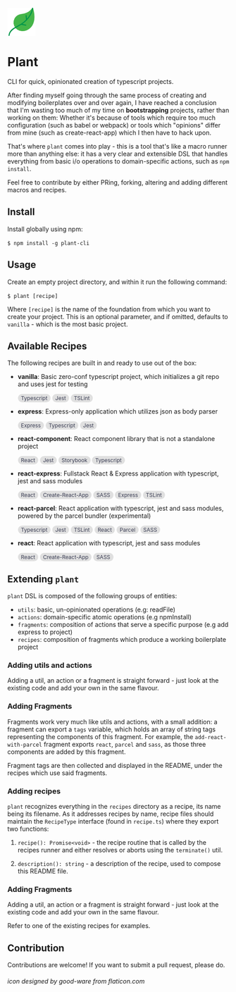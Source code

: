 ![logo](leaf.png)
# Plant
CLI for quick, opinionated creation of typescript projects.

After finding myself going through the same process of creating and modifying boilerplates over and over again, I have
reached a conclusion that I'm wasting too much of my time on **bootstrapping** projects, rather than working on them:
Whether it's because of tools which require too much configuration (such as babel or webpack) or tools which "opinions"
differ from mine (such as create-react-app) which I then have to hack upon.

That's where `plant` comes into play - this is a tool that's like a macro runner more than anything else: it has a very
clear and extensible DSL that handles everything from basic i/o operations to domain-specific actions, such as `npm install`.

Feel free to contribute by either PRing, forking, altering and adding different macros and recipes.

## Install
Install globally using npm:

`$ npm install -g plant-cli`

## Usage
Create an empty project directory, and within it run the following command:

`$ plant [recipe]`

Where `[recipe]` is the name of the foundation from which you want to create your project. This is an
optional parameter, and if omitted, defaults to `vanilla` - which is the most basic project.

## Available Recipes
The following recipes are built in and ready to use out of the box:

- **vanilla**: Basic zero-conf typescript project, which initializes a git repo and uses jest for testing

  <span style="font-size: 12px; background-color: #E0E0E0; padding: 2px 7px; border-radius: 10px; color: #393C52">Typescript</span> <span style="font-size: 12px; background-color: #E0E0E0; padding: 2px 7px; border-radius: 10px; color: #393C52">Jest</span> <span style="font-size: 12px; background-color: #E0E0E0; padding: 2px 7px; border-radius: 10px; color: #393C52">TSLint</span>

- **express**: Express-only application which utilizes json as body parser

  <span style="font-size: 12px; background-color: #E0E0E0; padding: 2px 7px; border-radius: 10px; color: #393C52">Express</span> <span style="font-size: 12px; background-color: #E0E0E0; padding: 2px 7px; border-radius: 10px; color: #393C52">Typescript</span> <span style="font-size: 12px; background-color: #E0E0E0; padding: 2px 7px; border-radius: 10px; color: #393C52">Jest</span>

- **react-component**: React component library that is not a standalone project

  <span style="font-size: 12px; background-color: #E0E0E0; padding: 2px 7px; border-radius: 10px; color: #393C52">React</span> <span style="font-size: 12px; background-color: #E0E0E0; padding: 2px 7px; border-radius: 10px; color: #393C52">Jest</span> <span style="font-size: 12px; background-color: #E0E0E0; padding: 2px 7px; border-radius: 10px; color: #393C52">Storybook</span> <span style="font-size: 12px; background-color: #E0E0E0; padding: 2px 7px; border-radius: 10px; color: #393C52">Typescript</span>

- **react-express**: Fullstack React & Express application with typescript, jest and sass modules

  <span style="font-size: 12px; background-color: #E0E0E0; padding: 2px 7px; border-radius: 10px; color: #393C52">React</span> <span style="font-size: 12px; background-color: #E0E0E0; padding: 2px 7px; border-radius: 10px; color: #393C52">Create-React-App</span> <span style="font-size: 12px; background-color: #E0E0E0; padding: 2px 7px; border-radius: 10px; color: #393C52">SASS</span> <span style="font-size: 12px; background-color: #E0E0E0; padding: 2px 7px; border-radius: 10px; color: #393C52">Express</span> <span style="font-size: 12px; background-color: #E0E0E0; padding: 2px 7px; border-radius: 10px; color: #393C52">TSLint</span>

- **react-parcel**: React application with typescript, jest and sass modules, powered by the parcel bundler (experimental)

  <span style="font-size: 12px; background-color: #E0E0E0; padding: 2px 7px; border-radius: 10px; color: #393C52">Typescript</span> <span style="font-size: 12px; background-color: #E0E0E0; padding: 2px 7px; border-radius: 10px; color: #393C52">Jest</span> <span style="font-size: 12px; background-color: #E0E0E0; padding: 2px 7px; border-radius: 10px; color: #393C52">TSLint</span> <span style="font-size: 12px; background-color: #E0E0E0; padding: 2px 7px; border-radius: 10px; color: #393C52">React</span> <span style="font-size: 12px; background-color: #E0E0E0; padding: 2px 7px; border-radius: 10px; color: #393C52">Parcel</span> <span style="font-size: 12px; background-color: #E0E0E0; padding: 2px 7px; border-radius: 10px; color: #393C52">SASS</span>

- **react**: React application with typescript, jest and sass modules

  <span style="font-size: 12px; background-color: #E0E0E0; padding: 2px 7px; border-radius: 10px; color: #393C52">React</span> <span style="font-size: 12px; background-color: #E0E0E0; padding: 2px 7px; border-radius: 10px; color: #393C52">Create-React-App</span> <span style="font-size: 12px; background-color: #E0E0E0; padding: 2px 7px; border-radius: 10px; color: #393C52">SASS</span>


## Extending `plant`
`plant` DSL is composed of the following groups of entities:

- `utils`: basic, un-opinionated operations (e.g: readFile)
- `actions`: domain-specific atomic operations (e.g npmInstall)
- `fragments`: composition of actions that serve a specific purpose (e.g add express to project)
- `recipes`: composition of fragments which produce a working boilerplate project

### Adding utils and actions
Adding a util, an action or a fragment is straight forward - just look at the existing code and add your own in the same flavour.

### Adding Fragments
Fragments work very much like utils and actions, with a small addition: a fragment can export a `tags` variable, which holds an array of string tags representing the components of this fragment. For example, the `add-react-with-parcel` fragment exports `react`, `parcel` and `sass`, as those three components are added by this fragment.

Fragment tags are then collected and displayed in the README, under the recipes which use said fragments.

### Adding recipes
`plant` recognizes everything in the `recipes` directory as a recipe, its name being its filename. As it addresses recipes
by name, recipe files should maintain the `RecipeType` interface (found in `recipe.ts`) where they export two functions:

1. `recipe(): Promise<void>` - the recipe routine that is called by the recipes runner and either resolves or aborts using the `terminate()` util.

2. `description(): string` - a description of the recipe, used to compose this README file.

### Adding Fragments

Adding a util, an action or a fragment is straight forward - just look at the existing code and add your own in the same flavour.

Refer to one of the existing recipes for examples.

## Contribution
Contributions are welcome! If you want to submit a pull request, please do.

###### icon designed by good-ware from flaticon.com
